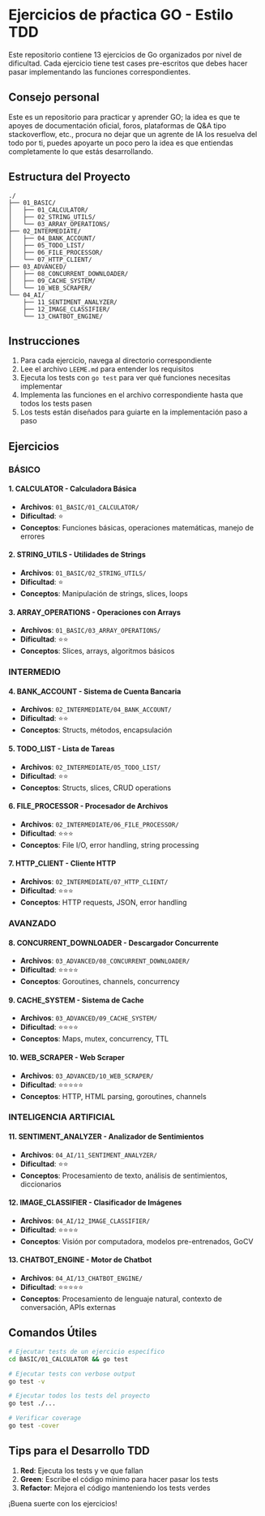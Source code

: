 # Ejercicios de pŕactica GO - Estilo TDD

Este repositorio contiene 13 ejercicios de Go organizados por nivel de dificultad. Cada ejercicio tiene test cases pre-escritos que debes hacer pasar implementando las funciones correspondientes.

## Consejo personal

Este es un repositorio para practicar y aprender GO; la idea es que te apoyes de documentación oficial, foros, plataformas de Q&A tipo stackoverflow, etc., procura no dejar que un agrente de IA los resuelva del todo por ti, puedes apoyarte un poco pero la idea es que entiendas completamente lo que estás desarrollando.

## Estructura del Proyecto

```
./
├── 01_BASIC/
│   ├── 01_CALCULATOR/
│   ├── 02_STRING_UTILS/
│   └── 03_ARRAY_OPERATIONS/
├── 02_INTERMEDIATE/
│   ├── 04_BANK_ACCOUNT/
│   ├── 05_TODO_LIST/
│   ├── 06_FILE_PROCESSOR/
│   └── 07_HTTP_CLIENT/
├── 03_ADVANCED/
│   ├── 08_CONCURRENT_DOWNLOADER/
│   ├── 09_CACHE_SYSTEM/
│   └── 10_WEB_SCRAPER/
└── 04_AI/
    ├── 11_SENTIMENT_ANALYZER/
    ├── 12_IMAGE_CLASSIFIER/
    └── 13_CHATBOT_ENGINE/
```

## Instrucciones

1. Para cada ejercicio, navega al directorio correspondiente
2. Lee el archivo `LEEME.md` para entender los requisitos
3. Ejecuta los tests con `go test` para ver qué funciones necesitas implementar
4. Implementa las funciones en el archivo correspondiente hasta que todos los tests pasen
5. Los tests están diseñados para guiarte en la implementación paso a paso

## Ejercicios

### BÁSICO

#### 1. CALCULATOR - Calculadora Básica
- **Archivos**: `01_BASIC/01_CALCULATOR/`
- **Dificultad**: ⭐
- **Conceptos**: Funciones básicas, operaciones matemáticas, manejo de errores

#### 2. STRING_UTILS - Utilidades de Strings
- **Archivos**: `01_BASIC/02_STRING_UTILS/`
- **Dificultad**: ⭐
- **Conceptos**: Manipulación de strings, slices, loops

#### 3. ARRAY_OPERATIONS - Operaciones con Arrays
- **Archivos**: `01_BASIC/03_ARRAY_OPERATIONS/`
- **Dificultad**: ⭐⭐
- **Conceptos**: Slices, arrays, algoritmos básicos

### INTERMEDIO

#### 4. BANK_ACCOUNT - Sistema de Cuenta Bancaria
- **Archivos**: `02_INTERMEDIATE/04_BANK_ACCOUNT/`
- **Dificultad**: ⭐⭐
- **Conceptos**: Structs, métodos, encapsulación

#### 5. TODO_LIST - Lista de Tareas
- **Archivos**: `02_INTERMEDIATE/05_TODO_LIST/`
- **Dificultad**: ⭐⭐
- **Conceptos**: Structs, slices, CRUD operations

#### 6. FILE_PROCESSOR - Procesador de Archivos
- **Archivos**: `02_INTERMEDIATE/06_FILE_PROCESSOR/`
- **Dificultad**: ⭐⭐⭐
- **Conceptos**: File I/O, error handling, string processing

#### 7. HTTP_CLIENT - Cliente HTTP
- **Archivos**: `02_INTERMEDIATE/07_HTTP_CLIENT/`
- **Dificultad**: ⭐⭐⭐
- **Conceptos**: HTTP requests, JSON, error handling

### AVANZADO

#### 8. CONCURRENT_DOWNLOADER - Descargador Concurrente
- **Archivos**: `03_ADVANCED/08_CONCURRENT_DOWNLOADER/`
- **Dificultad**: ⭐⭐⭐⭐
- **Conceptos**: Goroutines, channels, concurrency

#### 9. CACHE_SYSTEM - Sistema de Cache
- **Archivos**: `03_ADVANCED/09_CACHE_SYSTEM/`
- **Dificultad**: ⭐⭐⭐⭐
- **Conceptos**: Maps, mutex, concurrency, TTL

#### 10. WEB_SCRAPER - Web Scraper
- **Archivos**: `03_ADVANCED/10_WEB_SCRAPER/`
- **Dificultad**: ⭐⭐⭐⭐⭐
- **Conceptos**: HTTP, HTML parsing, goroutines, channels

### INTELIGENCIA ARTIFICIAL

#### 11. SENTIMENT_ANALYZER - Analizador de Sentimientos
- **Archivos**: `04_AI/11_SENTIMENT_ANALYZER/`
- **Dificultad**: ⭐⭐
- **Conceptos**: Procesamiento de texto, análisis de sentimientos, diccionarios

#### 12. IMAGE_CLASSIFIER - Clasificador de Imágenes
- **Archivos**: `04_AI/12_IMAGE_CLASSIFIER/`
- **Dificultad**: ⭐⭐⭐⭐
- **Conceptos**: Visión por computadora, modelos pre-entrenados, GoCV

#### 13. CHATBOT_ENGINE - Motor de Chatbot
- **Archivos**: `04_AI/13_CHATBOT_ENGINE/`
- **Dificultad**: ⭐⭐⭐⭐⭐
- **Conceptos**: Procesamiento de lenguaje natural, contexto de conversación, APIs externas

## Comandos Útiles

```bash
# Ejecutar tests de un ejercicio específico
cd BASIC/01_CALCULATOR && go test

# Ejecutar tests con verbose output
go test -v

# Ejecutar todos los tests del proyecto
go test ./...

# Verificar coverage
go test -cover
```

## Tips para el Desarrollo TDD

1. **Red**: Ejecuta los tests y ve que fallan
2. **Green**: Escribe el código mínimo para hacer pasar los tests
3. **Refactor**: Mejora el código manteniendo los tests verdes

¡Buena suerte con los ejercicios!